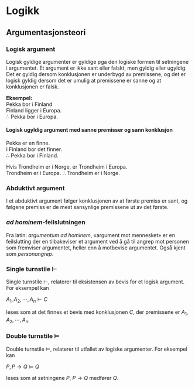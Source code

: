 # Logikk

## Argumentasjonsteori

### Logisk argument

Logisk gyldige argumenter er gyldige pga den logiske formen til setningene i argumentet. Et argument er ikke sant eller falskt, men gyldig eller ugyldig. Det er gyldig dersom konklusjonen er underbygd av premissene, og det er logisk gyldig dersom det er umulig at premissene er sanne og at konklusjonen er falsk.

**Eksempel:**  
Pekka bor i Finland  
Finland ligger i Europa.  
$\therefore$ Pekka bor i Europa.

#### Logisk ugyldig argument med sanne premisser og sann konklusjon

Pekka er en finne.  
I Finland bor det finner.  
$\therefore$ Pekka bor i Finland.  

Hvis Trondheim er i Norge, er Trondheim i Europa.  
Trondheim er i Europa.
$\therefore$ Trondheim er i Norge.

### Abduktivt argument

I et abduktivt argument følger konklusjonen av at første premiss er sant, og følgene premiss er de mest sansynlige premissene ut av det første.

### *ad hominem*-feilslutningen

Fra latin: *argumentum ad hominem*, «argument mot mennesket» er en feilslutting der en tilbakeviser et argument ved å gå til angrep mot personen som fremviser argumentet, heller enn å motbevise argumentet. Også kjent som *personangrep*.

### Single turnstile ⊢

Single turnstile $\vdash$, relaterer til eksistensen av bevis for et logisk argument. For eksempel kan

$A_1, A_2, \cdots, A_n \vdash C$

leses som at det finnes et bevis med konklusjonen $C$, der premissene er $A_1, A_2, \cdots, A_n$.

### Double turnstile ⊨

Double turnstile $\vDash$, relaterer til utfallet av logiske argumenter. For eksempel kan

$P, P \rightarrow Q \vDash Q$

leses som at setningene $P$, $P \rightarrow Q$ medfører $Q$.
